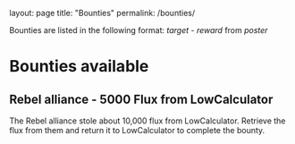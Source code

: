 layout: page
title: "Bounties"
permalink: /bounties/

Bounties are listed in the following format:
_target_ - _reward_ from _poster_

# Bounties available

## Rebel alliance - 5000 Flux from LowCalculator
The Rebel alliance stole about 10,000 flux from LowCalculator. Retrieve the flux from them and return it to LowCalculator to complete the bounty.
